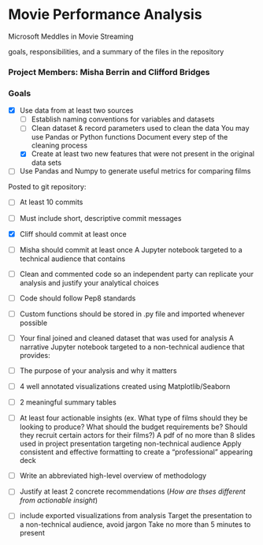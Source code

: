 # Movie Performance Analysis
Microsoft Meddles in Movie Streaming

 goals, responsibilities, and a summary of the files in the repository
 
 ### Project Members: Misha Berrin and Clifford Bridges
 
 ### Goals
- [x] Use data from at least two sources
    - [ ] Establish naming conventions for variables and datasets
    - [ ] Clean dataset & record parameters used to clean the data
        You may use Pandas or Python functions
        Document every step of the cleaning process
    - [x] Create at least two new features that were not present in the original data sets

- [ ] Use Pandas and Numpy to generate useful metrics for comparing films

Posted to git repository:
   - [ ] At least 10 commits
   - [ ] Must include short, descriptive commit messages
   - [x] Cliff should commit at least once
   - [ ] Misha should commit at least once
   A Jupyter notebook targeted to a technical audience that contains
   - [ ] Clean and commented code so an independent party can replicate your analysis and justify your analytical choices
   - [ ] Code should follow Pep8 standards
   - [ ] Custom functions should be stored in .py file and imported whenever possible
   - [ ] Your final joined and cleaned dataset that was used for analysis
   A narrative Jupyter notebook targeted to a non-technical audience that provides:
   - [ ] The purpose of your analysis and why it matters
   - [ ] 4 well annotated visualizations created using Matplotlib/Seaborn
   - [ ] 2 meaningful summary tables
   - [ ] At least four actionable insights (ex. What type of films should they be looking to produce? What should the budget requirements be? Should they recruit certain actors for their films?)
   A pdf of no more than 8 slides used in project presentation targeting non-technical audience
        Apply consistent and effective formatting to create a “professional” appearing deck
   - [ ] Write an abbreviated high-level overview of methodology
   - [ ] Justify at least 2 concrete recommendations (*How are thses different from actionable insight*)
   - [ ] include exported visualizations from analysis
        Target the presentation to a non-technical audience, avoid jargon
        Take no more than 5 minutes to present

